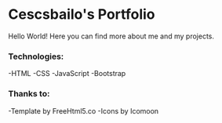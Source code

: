 # Cescsbailo's Portfolio

Hello World!
Here you can find more about me and my projects.

### Technologies:
-HTML
-CSS
-JavaScript
-Bootstrap

### Thanks to:
-Template by FreeHtml5.co
-Icons by Icomoon

